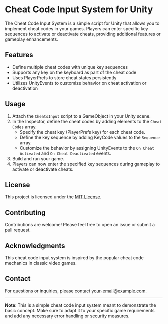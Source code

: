 # Cheat Code Input System for Unity

The Cheat Code Input System is a simple script for Unity that allows you to implement cheat codes in your games. Players can enter specific key sequences to activate or deactivate cheats, providing additional features or gameplay enhancements.

## Features

- Define multiple cheat codes with unique key sequences
- Supports any key on the keyboard as part of the cheat code
- Uses PlayerPrefs to store cheat states persistently
- Utilizes UnityEvents to customize behavior on cheat activation or deactivation

## Usage

1. Attach the `CheatsInput` script to a GameObject in your Unity scene.
2. In the Inspector, define the cheat codes by adding elements to the `Cheat Codes` array.
   - Specify the cheat key (PlayerPrefs key) for each cheat code.
   - Define the key sequence by adding KeyCode values to the `Sequence` array.
   - Customize the behavior by assigning UnityEvents to the `On Cheat Activated` and `On Cheat Deactivated` events.
4. Build and run your game.
5. Players can now enter the specified key sequences during gameplay to activate or deactivate cheats.

## License

This project is licensed under the [MIT License](LICENSE).

## Contributing

Contributions are welcome! Please feel free to open an issue or submit a pull request.

## Acknowledgments

This cheat code input system is inspired by the popular cheat code mechanics in classic video games.

## Contact

For questions or inquiries, please contact [your-email@example.com](mailto:your-email@example.com).

---

**Note**: This is a simple cheat code input system meant to demonstrate the basic concept. Make sure to adapt it to your specific game requirements and add any necessary error handling or security measures.
